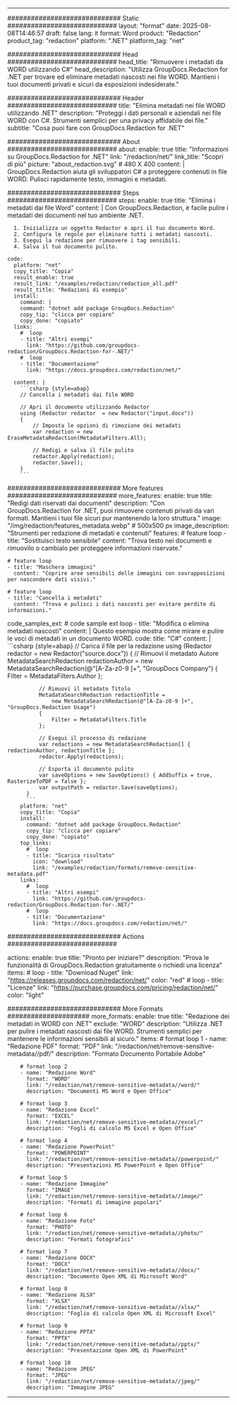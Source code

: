 
---
############################# Static ############################
layout: "format"
date:  2025-08-08T14:46:57
draft: false
lang: it
format: Word
product: "Redaction"
product_tag: "redaction"
platform: ".NET"
platform_tag: "net"

############################# Head ############################
head_title: "Rimuovere i metadati da WORD utilizzando C#"
head_description: "Utilizza GroupDocs.Redaction for .NET per trovare ed eliminare metadati nascosti nei file WORD. Mantieni i tuoi documenti privati e sicuri da esposizioni indesiderate."

############################# Header ############################
title: "Elimina metadati nei file WORD utilizzando .NET" 
description: "Proteggi i dati personali e aziendali nei file WORD con C#. Strumenti semplici per una privacy affidabile dei file."
subtitle: "Cosa puoi fare con GroupDocs.Redaction for .NET" 

############################# About ############################
about:
    enable: true
    title: "Informazioni su GroupDocs.Redaction for .NET"
    link: "/redaction/net/"
    link_title: "Scopri di più"
    picture: "about_redaction.svg" # 480 X 400
    content: |
       GroupDocs.Redaction aiuta gli sviluppatori C# a proteggere contenuti in file WORD. Pulisci rapidamente testo, immagini e metadati.

############################# Steps ############################
steps:
    enable: true
    title: "Elimina i metadati dai file Word"
    content: |
      Con GroupDocs.Redaction, è facile pulire i metadati dei documenti nel tuo ambiente .NET.
      
      1. Inizializza un oggetto Redactor e apri il tuo documento Word.
      2. Configura le regole per eliminare tutti i metadati nascosti.
      3. Esegui la redazione per rimuovere i tag sensibili.
      4. Salva il tuo documento pulito.
   
    code:
      platform: "net"
      copy_title: "Copia"
      result_enable: true
      result_link: "/examples/redaction/redaction_all.pdf"
      result_title: "Redazioni di esempio"
      install:
        command: |
        command: "dotnet add package GroupDocs.Redaction"
        copy_tip: "clicca per copiare"
        copy_done: "copiato"
      links:
        #  loop
        - title: "Altri esempi"
          link: "https://github.com/groupdocs-redaction/GroupDocs.Redaction-for-.NET/"
        #  loop
        - title: "Documentazione"
          link: "https://docs.groupdocs.com/redaction/net/"
          
      content: |
        ```csharp {style=abap}
        // Cancella i metadati dai file WORD

        // Apri il documento utilizzando Redactor
        using (Redactor redactor  = new Redactor("input.docx"))
        {
            // Imposta le opzioni di rimozione dei metadati
            var redaction = new EraseMetadataRedaction(MetadataFilters.All);
            
            // Redigi e salva il file pulito
            redactor.Apply(redaction);
            redactor.Save();
        }
        ```            


############################# More features ############################
more_features:
  enable: true
  title: "Redigi dati riservati dai documenti"
  description: "Con GroupDocs.Redaction for .NET, puoi rimuovere contenuti privati da vari formati. Mantieni i tuoi file sicuri pur mantenendo la loro struttura."
  image: "/img/redaction/features_metadata.webp" # 500x500 px
  image_description: "Strumenti per redazione di metadati e contenuti"
  features:
    # feature loop
    - title: "Sostituisci testo sensibile"
      content: "Trova testo nei documenti e rimuovilo o cambialo per proteggere informazioni riservate."

    # feature loop
    - title: "Maschera immagini"
      content: "Coprire aree sensibili delle immagini con sovrapposizioni per nascondere dati visivi."

    # feature loop
    - title: "Cancella i metadati"
      content: "Trova e pulisci i dati nascosti per evitare perdite di informazioni."
      
  code_samples_ext:
    # code sample ext loop
    - title: "Modifica o elimina metadati nascosti"
      content: |
        Questo esempio mostra come mirare e pulire le voci di metadati in un documento WORD.
      code:
        title: "C#"
        content: |
          ```csharp {style=abap}
          //  Carica il file per la redazione
          using (Redactor redactor  = new Redactor("source.docx"))
          {
              // Rimuovi il metadato Autore
              MetadataSearchRedaction redactionAuthor = 
                  new MetadataSearchRedaction(@"[A-Za-z0-9 ]+", "GroupDocs Company")
              {
                  Filter = MetadataFilters.Author
              };

              // Rimuovi il metadato Titolo
              MetadataSearchRedaction redactionTitle = 
                  new MetadataSearchRedaction(@"[A-Za-z0-9 ]+", "GroupDocs.Redaction Usage")
              {
                  Filter = MetadataFilters.Title
              };

              // Esegui il processo di redazione
              var redactions = new MetadataSearchRedaction[] { redactionAuthor, redactionTitle };
              redactor.Apply(redactions);

              // Esporta il documento pulito
              var saveOptions = new SaveOptions() { AddSuffix = true, RasterizeToPDF = false };
              var outputPath = redactor.Save(saveOptions);
          }
          ```
        platform: "net"
        copy_title: "Copia"
        install:
          command: "dotnet add package GroupDocs.Redaction"
          copy_tip: "clicca per copiare"
          copy_done: "copiato"
        top_links:
          #  loop
          - title: "Scarica risultato"
            icon: "download"
            link: "/examples/redaction/formats/remove-sensitive-metadata.pdf"
        links:
          #  loop
          - title: "Altri esempi"
            link: "https://github.com/groupdocs-redaction/GroupDocs.Redaction-for-.NET/"
          #  loop
          - title: "Documentazione"
            link: "https://docs.groupdocs.com/redaction/net/"


############################# Actions ############################

actions:
  enable: true
  title: "Pronto per iniziare?"
  description: "Prova le funzionalità di GroupDocs.Redaction gratuitamente o richiedi una licenza"
  items:
    #  loop
    - title: "Download Nuget"
      link: "https://releases.groupdocs.com/redaction/net/"
      color: "red"
        #  loop
    - title: "Licenze"
      link: "https://purchase.groupdocs.com/pricing/redaction/net/"
      color: "light"


############################# More Formats #####################
more_formats:
    enable: true
    title: "Redazione dei metadati in WORD con .NET"
    exclude: "WORD"
    description: "Utilizza .NET per pulire i metadati nascosti dai file WORD. Strumenti semplici per mantenere le informazioni sensibili al sicuro."
    items: 
        # format loop 1
        - name: "Redazione PDF"
          format: "PDF"
          link: "/redaction/net/remove-sensitive-metadata//pdf/"
          description: "Formato Documento Portabile Adobe"

        # format loop 2
        - name: "Redazione Word"
          format: "WORD"
          link: "/redaction/net/remove-sensitive-metadata//word/"
          description: "Documenti MS Word e Open Office"
          
        # format loop 3
        - name: "Redazione Excel"
          format: "EXCEL"
          link: "/redaction/net/remove-sensitive-metadata//excel/"
          description: "Fogli di calcolo MS Excel e Open Office"

        # format loop 4
        - name: "Redazione PowerPoint"
          format: "POWERPOINT"
          link: "/redaction/net/remove-sensitive-metadata//powerpoint/"
          description: "Presentazioni MS PowerPoint e Open Office"

        # format loop 5
        - name: "Redazione Immagine"
          format: "IMAGE"
          link: "/redaction/net/remove-sensitive-metadata//image/"
          description: "Formati di immagine popolari"

        # format loop 6
        - name: "Redazione Foto"
          format: "PHOTO"
          link: "/redaction/net/remove-sensitive-metadata//photo/"
          description: "Formati fotografici"

        # format loop 7
        - name: "Redazione DOCX"
          format: "DOCX"
          link: "/redaction/net/remove-sensitive-metadata//docx/"
          description: "Documento Open XML di Microsoft Word"
          
        # format loop 8
        - name: "Redazione XLSX"
          format: "XLSX"
          link: "/redaction/net/remove-sensitive-metadata//xlsx/"
          description: "Foglio di calcolo Open XML di Microsoft Excel"
          
        # format loop 9
        - name: "Redazione PPTX"
          format: "PPTX"
          link: "/redaction/net/remove-sensitive-metadata//pptx/"
          description: "Presentazione Open XML di PowerPoint"

        # format loop 10
        - name: "Redazione JPEG"
          format: "JPEG"
          link: "/redaction/net/remove-sensitive-metadata//jpeg/"
          description: "Immagine JPEG"


---
